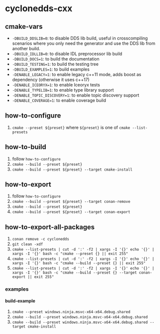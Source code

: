 # cyclonedds-cxx

## cmake-vars
- `-DBUILD_DDSLIB=0`: to disable DDS lib build, useful in crosscompiling scenarios where you only need the generator and use the DDS lib from another build.
- `-DBUILD_IDLLIB=0`: to disable IDL preprocessor lib build
- `-DBUILD_DOCS=1`: to build the documentation
- `-DBUILD_TESTING=1`: to build the testing tree
- `-DBUILD_EXAMPLES=1`: to build examples
- `-DENABLE_LEGACY=1`: to enable legacy c++11 mode, adds boost as dependency (otherwise it uses c++17)
- `-DENABLE_ICEORYX=1`: to enable Iceoryx tests
- `-DENABLE_TYPELIB=1`: to enable type library support
- `-DENABLE_TOPIC_DISCOVERY=1`: to enable topic discovery support
- `-DENABLE_COVERAGE=1`: to enable coverage build

## how-to-configure
1. `cmake --preset ${preset}` where `${preset}` is one of `cmake --list-presets`

## how-to-build
1. follow `how-to-configure`
2. `cmake --build --preset ${preset}`
3. `cmake --build --preset ${preset} --target cmake-install`

## how-to-export
1. follow `how-to-configure`
2. `cmake --build --preset ${preset} --target conan-remove`
3. `cmake --build --preset ${preset}`
4. `cmake --build --preset ${preset} --target conan-export`

## how-to-export-all-packages
1. `conan remove -c cyclonedds`
2. `git clean -xdf`
3. `cmake --list-presets | cut -d ':' -f2 | xargs -I '{}' echo '{}' | xargs -I '{}' bash -c "cmake --preset {} || exit 255"`
4. `cmake --list-presets | cut -d ':' -f2 | xargs -I '{}' echo '{}' | xargs -I '{}' bash -c "cmake --build --preset {} || exit 255"`
5. `cmake --list-presets | cut -d ':' -f2 | xargs -I '{}' echo '{}' | xargs -I '{}' bash -c "cmake --build --preset {} --target conan-export || exit 255"`

### examples

#### build-example
1. `cmake --preset windows.ninja.msvc-x64-x64.debug.shared`
2. `cmake --build --preset windows.ninja.msvc-x64-x64.debug.shared`
3. `cmake --build --preset windows.ninja.msvc-x64-x64.debug.shared --target cmake-install`

